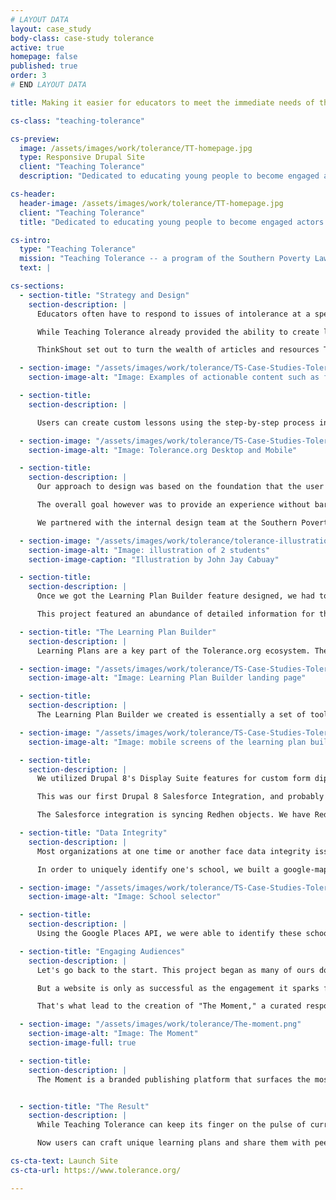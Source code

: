 ```yaml
---
# LAYOUT DATA
layout: case_study
body-class: case-study tolerance
active: true
homepage: false
published: true
order: 3
# END LAYOUT DATA

title: Making it easier for educators to meet the immediate needs of their students.

cs-class: "teaching-tolerance"

cs-preview:
  image: /assets/images/work/tolerance/TT-homepage.jpg
  type: Responsive Drupal Site
  client: "Teaching Tolerance"
  description: "Dedicated to educating young people to become engaged actors in a diverse democracy."

cs-header:
  header-image: /assets/images/work/tolerance/TT-homepage.jpg
  client: "Teaching Tolerance"
  title: "Dedicated to educating young people to become engaged actors in a diverse democracy."

cs-intro:
  type: "Teaching Tolerance"
  mission: "Teaching Tolerance -- a program of the Southern Poverty Law Center -- is committed to providing educators with a multitude of resources and activities that will help to foster a kind and inclusive school climate."
  text: |

cs-sections:
  - section-title: "Strategy and Design"
    section-description: |
      Educators often have to respond to issues of intolerance at a speed and scale that can be incredibly challenging. News travels quickly, students form opinions and harbor fears, and teachers can feel isolated when trying to make sense of these issues for themselves and their students.

      While Teaching Tolerance already provided the ability to create learning plans around certain themes; they needed their tools to evolve. The world was moving at a pace that their present systems could not address. They needed something that would enable rapid generation and dissemination of new materials, while also surfacing valuable content from the past that has renewed importance.

      ThinkShout set out to turn the wealth of articles and resources Tolerance.org had into teachable materials, and did so by creating a guided Learning Plan Builder that makes all content classroom-ready.  Tolerance.org grants free access to thousands of resources -- from video to essays to proven teaching strategies -- and everything within that catalogue is now actionable.

  - section-image: "/assets/images/work/tolerance/TS-Case-Studies-Tolerance-Actionable-Content-1.png"
    section-image-alt: "Image: Examples of actionable content such as featured articles with a 'Teach This' button that adds content directly to your learning plan."

  - section-title:
    section-description: |

      Users can create custom lessons using the step-by-step process in the Learning Plan Builder, or they can start with any compelling piece of content they find and build a plan around that. And, because ThinkShout takes a mobile-first approach to all our projects, the site is well-positioned to meet its users where they are in the moment they are inspired.

  - section-image: "/assets/images/work/tolerance/TS-Case-Studies-Tolerance-Bullying-Bias-1.png"
    section-image-alt: "Image: Tolerance.org Desktop and Mobile"

  - section-title:
    section-description: |
      Our approach to design was based on the foundation that the user in this case is looking for resources related to a specific topic they wish to address in the classroom.

      The overall goal however was to provide an experience without barriers. Regardless of whether a user is on their phone while riding the train to work, or on their desktop at home, they should be able to easily access all resources as well as use them to build learning plans. We wanted a streamlined experience, with everything from magazine articles, lessons, texts, and professional development materials to be easily digestible, searchable, and most importantly, the ability for users to build a plan off of them on the fly.

      We partnered with the internal design team at the Southern Poverty Law Center (Teaching Tolerance is a program of the SPLC) to evolve the current Tolerance.org brand to accommodate a modern, content-rich site. While sticking with their current brand's foundation, we explored brand colors and typography treatments that would allow for a design that supports (rather than overshadows) the robust content offered. They also have a beautiful, vast library of photography, and are consistently creating timely and engaging illustration. Those elements are what drive the core visuals of the site.

  - section-image: "/assets/images/work/tolerance/tolerance-illustrations-john-jay-cabuay.jpg"
    section-image-alt: "Image: illustration of 2 students"
    section-image-caption: "Illustration by John Jay Cabuay"

  - section-title:
    section-description: |
      Once we got the Learning Plan Builder feature designed, we had to construct it - which turned out to be a rather complex endeavor! We essentially thought of it as one long form with a progress bar that (as the name implies) tracks your progress as you create a learning plan; highlighting the portion of the plan you are currently viewing. A user can click different titles within the progress bar to jump around to other sections of the Learning Plan Builder. Additionally, we added javascript to handle the AJAX requests that added texts, strategies, and tasks so they could display five items at a time for the user.

      This project featured an abundance of detailed information for the implementation team. But it was executed thank to a very detailed style guide that [Vicki Brown](https://thinkshout.com/team/vicki/) created, along with extensive documentation of the desired interactions.

  - section-title: "The Learning Plan Builder"
    section-description: |
      Learning Plans are a key part of the Tolerance.org ecosystem. They are the bridge between a stagnant piece of content on the site and the classroom. They allow teachers to start with a foundational Text/Article written by Teaching Tolerance, and tailor the presentation of the ideas within the article to their students' grade level, interests, as well as other customizations.

  - section-image: "/assets/images/work/tolerance/TS-Case-Studies-Tolerance-Learning-Plan-Builder-Mobile-Desktop.png"
    section-image-alt: "Image: Learning Plan Builder landing page"

  - section-title:
    section-description: |
      The Learning Plan Builder we created is essentially a set of tools for teachers to explore (through search features), bookmark (create a robust user profile), and transform Teaching Tolerance content into classroom-ready lesson plans. We also created the necessary privacy settings to allow teachers to work on a Learning Plan and save as a draft until they're ready to publish and share it with the world (where it will appear in the Learning Plan index on the site). Or, they can also share it with their colleagues and specific individuals with a link unique to their plan and only visible to them.

  - section-image: "/assets/images/work/tolerance/TS-Case-Studies-Tolerance-Learning-Plan-Mobile-Screens.png"
    section-image-alt: "Image: mobile screens of the learning plan builder"

  - section-title:
    section-description: |
      We utilized Drupal 8's Display Suite features for custom form diplays, as well as custom entity displays, and built a custom entity selection widget for the selection of related materials based on dynamic filters; which displays the option as previews of the materials themselves.

      This was our first Drupal 8 Salesforce Integration, and probably one of the first anywhere, as the [module](https://www.drupal.org/project/salesforce) is still in active development and we had to contribute a great deal of code to make it production-ready. It's a minimal integration, but does include entity relationship synchronization and is currently syncing over 340,000 records between the systems (mostly Contacts and Orgs/Accounts).

      The Salesforce integration is syncing Redhen objects. We have Redhen Contact & Orgs used on Tolerance.org to track incoming constituent information, tie new users to existing constituent data, connect users to the schools where they work and/or study, and provide a platform for sharing and collecting the constituent data managed in Salesforce.

  - section-title: "Data Integrity"
    section-description: |
      Most organizations at one time or another face data integrity issues. It was certainly true of Teaching Tolerance, particularly when it came to the schools listed in their system. Two individuals might use slightly different names or spellings for the same institution ("Thomas Jefferson HS" vs "Thomas Jefferson High School" for example). This makes it especially challenging to match up in a database and would generate multiple duplicates. Conversely, there are a wealth of schools with exactly the same names located in different parts of the country. Treating them as the same leads to all sorts of other problems!

      In order to uniquely identify one's school, we built a google-maps based search/selection tool for users to input their school and attach to their profile.

  - section-image: "/assets/images/work/tolerance/TS-Case-Studies-Tolerance-School-Selector.png"
    section-image-alt: "Image: School selector"

  - section-title:
    section-description: |
      Using the Google Places API, we were able to identify these schools, allowing for clean differentiation and preventing duplication in the backend. All while providing an intuitive, quick, and unobtrusive user interface. We built this tool with code adapted from Google Places documentation, Redhen Orgs, Entity Reference fields, and custom code.

  - section-title: "Engaging Audiences"
    section-description: |
      Let's go back to the start. This project began as many of ours do at ThinkShout: by addressing the needs of the user and providing them with something valuable to make their life easier. That is certainly true in the case of Teaching Tolerance. We set out to make it easier for educators to locate resources that would cultivate empathy in their classrooms and grant students the ability to view the world from multiple perspectives.

      But a website is only as successful as the engagement it sparks from its users. We knew based on our discovery work and research with the Tolerance team that educators struggle to keep up with the pace of the world in which we live, all the while ensuring that they meet the standards of their local school districts.

      That's what lead to the creation of "The Moment," a curated response to anything happening in the news.

  - section-image: "/assets/images/work/tolerance/The-moment.png"
    section-image-alt: "Image: The Moment"
    section-image-full: true

  - section-title:
    section-description: |
      The Moment is a branded publishing platform that surfaces the most important content in response to cultural events. Whether the content is from five years ago or five hours, users get the best that Teaching Tolerance has to offer. And, by linking this content up to the organization's email communication strategy, we ensure that teachers get the materials in their inbox before they know they need it. Now when educators subscribe to this list, they can create first class lessons in a timely manner, send them via email and social, and create a real sense of community in the classrooms across the country.


  - section-title: "The Result"
    section-description: |
      While Teaching Tolerance can keep its finger on the pulse of current events and cultural moments, it's impossible to predict what every individual educator will need in their local communities. Providing these materials free of charge in an extensive library opens up endless possibilities for all educators.

      Now users can craft unique learning plans and share them with peers in their own schools or across the country. Over time, as the online community grows, we hope to build more social tools for teachers to share, comment on, and learn from each other's work. Work that ultimately fosters a more inclusive and kind environment in our schools.

cs-cta-text: Launch Site
cs-cta-url: https://www.tolerance.org/

---
```

